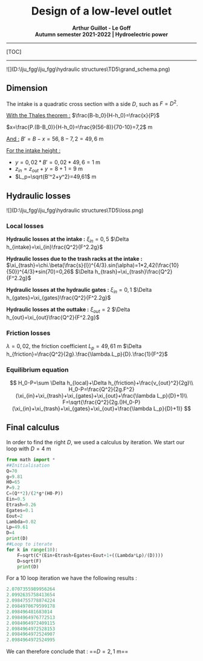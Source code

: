 # <center>Design of a low-level outlet</center>

<center><b>Arthur Guillot - Le Goff</b> </center> 

<center><b>Autumn semester 2021-2022 | Hydroelectric power</b> </center> 

------

[TOC]

------



<div style="page-break-after: always; break-after: page;"></div>

![](D:\lju_fgg\lju_fgg\hydraulic structures\TD5\grand_schema.png)

## Dimension 

The intake is a quadratic cross section with a side $D$, such as $F=D^2$.

<u>With the Thales theorem :</u> $\frac{B-b_0}{H-h_0}=\frac{x}{P}$

$x=\frac{P.(B-B_0)}{H-h_0}=\frac{9(56-8)}{70-10}=7,2$ m

<u>And :</u> $B'=B-x=56,8-7,2=49,6$ m

<u>For the intake height :</u>

- $y=0,02*B'=0,02*49,6=1$ m
- $z_{in}=z_{out}+y=8+1=9$ m
- $L_p=\sqrt{B'^2+y^2}=49,61$ m

## Hydraulic losses 

![](D:\lju_fgg\lju_fgg\hydraulic structures\TD5\loss.png)

### Local losses 

**Hydraulic losses at the intake :**
$\xi_{in}=0,5$
$\Delta h_{intake}=\xi_{in}\frac{Q^2}{F^2.2g}$

**Hydraulic losses due to the trash racks at the intake :**
$\xi_{trash}=\chi.\beta(\frac{s}{l})^{4/3}.sin(\alpha)=1*2,42(\frac{10}{50})^{4/3}*sin(70)=0,26$
$\Delta h_{trash}=\xi_{trash}\frac{Q^2}{F^2.2g}$

**Hydraulic losses at the hydraulic gates :**
$\xi_{in}=0,1$
$\Delta h_{gates}=\xi_{gates}\frac{Q^2}{F^2.2g}$

**Hydraulic losses at the outtake :**
$\xi_{out}=2$
$\Delta h_{out}=\xi_{out}\frac{Q^2}{F^2.2g}$

### Friction losses 

$\lambda = 0,02$, the friction coefficient 
$L_p=49,61$ m
$\Delta h_{friction}=\frac{Q^2}{2g}.\frac{\lambda.L_p}{D}.\frac{1}{F^2}$

### Equilibrium equation 

$$
H_0-P=\sum \Delta h_{local}+\Delta h_{friction}+\frac{v_{out}^2}{2g}\\
H_0-P=\frac{Q^2}{2g.F^2}(\xi_{in}+\xi_{trash}+\xi_{gates}+\xi_{out}+\frac{\lambda L_p}{D}+1)\\
F=\sqrt{\frac{Q^2}{2g.()H_0-P}(\xi_{in}+\xi_{trash}+\xi_{gates}+\xi_{out}+\frac{\lambda L_p}{D}+1)}
$$

## Final calculus 

In order to find the right $D$, we used a calculus by iteration. We start our loop with $D=4$ m

```python
from math import *
##Initialisation
Q=70
g=9.81
H0=65
P=9.2
C=(Q**2)/(2*g*(H0-P))
Ein=0.5
Etrash=0.26
Egates=0.1
Eout=2
Lambda=0.02
Lp=49.61
D=4
print(D)
##Loop to iterate
for k in range(10):
    F=sqrt(C*(Ein+Etrash+Egates+Eout+1+((Lambda*Lp)/(D))))
    D=sqrt(F)
    print(D)
```

For a 10 loop iteration we have the following results :

```python
2.0707355989956264
2.0992635758413654
2.0984755778874224
2.0984970679599178
2.098496481683014
2.0984964976772513
2.0984964972409115
2.0984964972528153
2.0984964972524907
2.0984964972524995
```

We can therefore conclude that : ==$D=2,1$ m==

